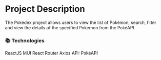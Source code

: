 # Project Description

The Pokédex project allows users to view the list of Pokémon, search, filter and view the details of the specified Pokemon from the PokéAPI.

### 📚 Technologies

ReactJS
MUI
React Router
Axios
API: PokéAPI
